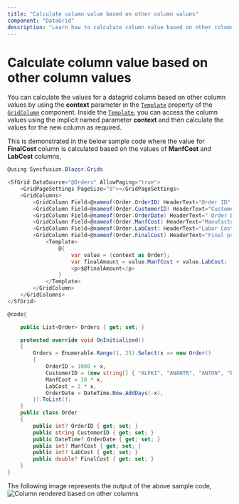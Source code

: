 ```yaml
---
title: "Calculate column value based on other column values"
component: "DataGrid"
description: "Learn how to calculate column value based on other column values in the Blazor DataGrid component"
---
```


# Calculate column value based on other column values

You can calculate the values for a datagrid column based on other column values by using the **context** parameter in the [`Template`](https://help.syncfusion.com/cr/blazor/Syncfusion.Blazor.Grids.GridColumn.html#Syncfusion_Blazor_Grids_GridColumn_Template) property of the [`GridColumn`](https://help.syncfusion.com/cr/aspnetcore-blazor/Syncfusion.Blazor.Grids.GridColumn.html) component. Inside the [`Template`](https://help.syncfusion.com/cr/blazor/Syncfusion.Blazor.Grids.GridColumn.html#Syncfusion_Blazor_Grids_GridColumn_Template), you can access the column values using the implicit named parameter **context** and then calculate the values for the new column as required.

This is demonstrated in the below sample code where the value for **FinalCost** column is calculated based on the values of **ManfCost** and **LabCost** columns,

```csharp
@using Syncfusion.Blazor.Grids

<SfGrid DataSource="@Orders" AllowPaging="true">
    <GridPageSettings PageSize="8"></GridPageSettings>
    <GridColumns>
        <GridColumn Field=@nameof(Order.OrderID) HeaderText="Order ID" TextAlign="TextAlign.Center" Width="120"></GridColumn>
        <GridColumn Field=@nameof(Order.CustomerID) HeaderText="Customer Name" TextAlign="TextAlign.Center" Width="120"></GridColumn>
        <GridColumn Field=@nameof(Order.OrderDate) HeaderText=" Order Date" Format="d" Type=ColumnType.Date TextAlign="TextAlign.Center" Width="120"></GridColumn>
        <GridColumn Field=@nameof(Order.ManfCost) HeaderText="Manufacturing Cost" Format="C2" TextAlign="TextAlign.Center" Width="120"></GridColumn>
        <GridColumn Field=@nameof(Order.LabCost) HeaderText="Labor Cost" Format="C2" TextAlign="TextAlign.Center" Width="120"></GridColumn>
        <GridColumn Field=@nameof(Order.FinalCost) HeaderText="Final price" Format="C2" TextAlign="TextAlign.Center" Width="120">
            <Template>
                @{
                    var value = (context as Order);
                    var finalAmount = value.ManfCost + value.LabCost;
                    <p>$@finalAmount</p>
                }
            </Template>
        </GridColumn>
    </GridColumns>
</SfGrid>

@code{

    public List<Order> Orders { get; set; }

    protected override void OnInitialized()
    {
        Orders = Enumerable.Range(1, 25).Select(x => new Order()
        {
            OrderID = 1000 + x,
            CustomerID = (new string[] { "ALFKI", "ANANTR", "ANTON", "BLONP", "BOLID" })[new Random().Next(5)],
            ManfCost = 10 * x,
            LabCost = 3 * x,
            OrderDate = DateTime.Now.AddDays(-x),
        }).ToList();
    }
    public class Order
    {
        public int? OrderID { get; set; }
        public string CustomerID { get; set; }
        public DateTime? OrderDate { get; set; }
        public int? ManfCost { get; set; }
        public int? LabCost { get; set; }
        public double? FinalCost { get; set; }
    }
}
```

The following image represents the output of the above sample code,
![Column rendered based on other columns](../images/grid-columns-calculated.png)